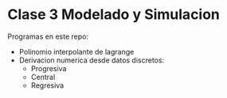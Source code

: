 # Clase 3 Modelado y Simulacion

Programas en este repo:
- Polinomio interpolante de lagrange
- Derivacion numerica desde datos discretos:
    - Progresiva
    - Central
    - Regresiva